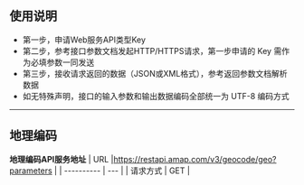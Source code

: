 ## 使用说明
- 第一步，申请Web服务API类型Key
- 第二步，参考接口参数文档发起HTTP/HTTPS请求，第一步申请的 Key 需作为必填参数一同发送
- 第三步，接收请求返回的数据（JSON或XML格式），参考返回参数文档解析数据
- 如无特殊声明，接口的输入参数和输出数据编码全部统一为 UTF-8 编码方式

***
## 地理编码
**地理编码API服务地址**
|   URL    |https://restapi.amap.com/v3/geocode/geo?parameters |
| ---------- | --- |
| 请求方式 |  GET |
